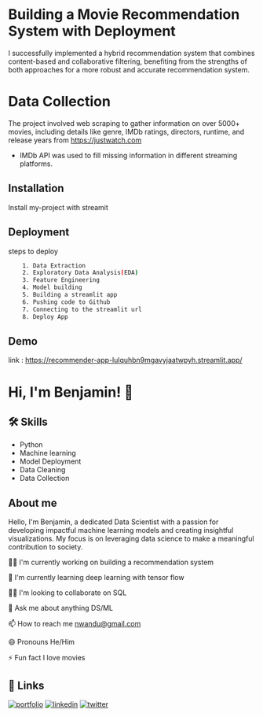 
# Building a Movie Recommendation  System with Deployment
I successfully implemented a hybrid recommendation system that combines content-based and collaborative filtering, benefiting from the strengths of both approaches for a more robust and accurate recommendation system.

# Data Collection

The project involved web scraping to gather information on over 5000+ movies, including details like genre, IMDb ratings, directors, runtime, and release years from https://justwatch.com

- IMDb API was used to fill missing information in different streaming platforms.


## Installation

Install my-project with streamit

    
## Deployment

steps to deploy

```bash
    1. Data Extraction
    2. Exploratory Data Analysis(EDA)
    3. Feature Engineering
    4. Model building 
    5. Building a streamlit app
    6. Pushing code to Github
    7. Connecting to the streamlit url
    8. Deploy App
```


## Demo

link : https://recommender-app-lulquhbn9mgavyjaatwpyh.streamlit.app/


# Hi, I'm Benjamin! 👋


## 🛠 Skills
- Python
- Machine learning
- Model Deployment
- Data Cleaning
- Data Collection




## About me
Hello, I'm Benjamin, a dedicated Data Scientist with a passion for developing impactful machine learning models and creating insightful visualizations. My focus is on leveraging data science to make a meaningful contribution to society.

👩‍💻 I'm currently working on building a recommendation system

🧠 I'm currently learning deep learning with tensor flow

👯‍♀️ I'm looking to collaborate on SQL


💬 Ask me about anything DS/ML

📫 How to reach me nwandu@gmail.com

😄 Pronouns He/Him

⚡️ Fun fact I love movies


## 🔗 Links
[![portfolio](https://img.shields.io/badge/my_portfolio-000?style=for-the-badge&logo=ko-fi&logoColor=white)](https://nwanduben.github.io)
[![linkedin](https://img.shields.io/badge/linkedin-0A66C2?style=for-the-badge&logo=linkedin&logoColor=white)](https://www.linkedin.com/in/benjamin-nwandu)
[![twitter](https://img.shields.io/badge/twitter-1DA1F2?style=for-the-badge&logo=twitter&logoColor=white)](https://twitter.com/benichelix)

